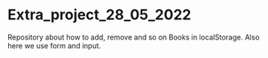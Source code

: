 # Extra_project_28_05_2022
Repository about how to add, remove and so on Books in localStorage. Also here we use form and input.
